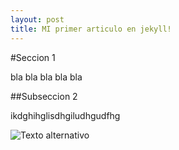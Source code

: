 ```yaml
---
layout: post
title: MI primer articulo en jekyll!
---
```


#Seccion 1

bla bla bla bla bla 

##Subseccion 2 

ikdghihglisdhgiludhgudfhg

![Texto alternativo](/home/users/inf/hisx2/isx1535386/PROJECTE/foobar/img "Título alternativo")
